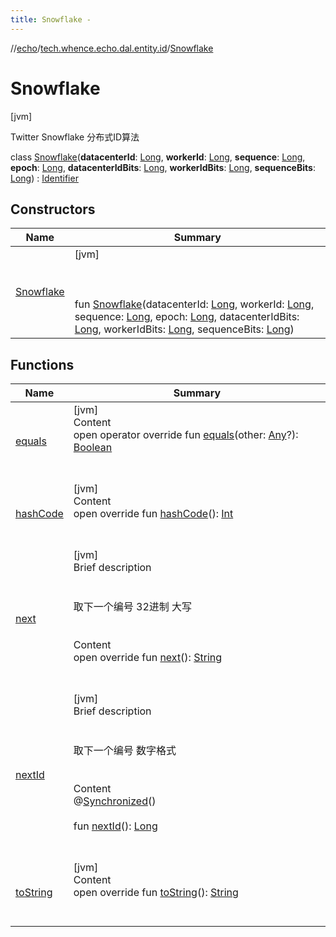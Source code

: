 ```yaml
---
title: Snowflake -
---
```

//[echo](../../index.md)/[tech.whence.echo.dal.entity.id](../index.md)/[Snowflake](index.md)



# Snowflake  
 [jvm] 

Twitter Snowflake 分布式ID算法

class [Snowflake](index.md)(**datacenterId**: [Long](https://kotlinlang.org/api/latest/jvm/stdlib/kotlin/-long/index.html), **workerId**: [Long](https://kotlinlang.org/api/latest/jvm/stdlib/kotlin/-long/index.html), **sequence**: [Long](https://kotlinlang.org/api/latest/jvm/stdlib/kotlin/-long/index.html), **epoch**: [Long](https://kotlinlang.org/api/latest/jvm/stdlib/kotlin/-long/index.html), **datacenterIdBits**: [Long](https://kotlinlang.org/api/latest/jvm/stdlib/kotlin/-long/index.html), **workerIdBits**: [Long](https://kotlinlang.org/api/latest/jvm/stdlib/kotlin/-long/index.html), **sequenceBits**: [Long](https://kotlinlang.org/api/latest/jvm/stdlib/kotlin/-long/index.html)) : [Identifier](../-identifier/index.md)   


## Constructors  
  
|  Name|  Summary| 
|---|---|
| [Snowflake](-snowflake.md)|  [jvm] <br><br><br><br>fun [Snowflake](-snowflake.md)(datacenterId: [Long](https://kotlinlang.org/api/latest/jvm/stdlib/kotlin/-long/index.html), workerId: [Long](https://kotlinlang.org/api/latest/jvm/stdlib/kotlin/-long/index.html), sequence: [Long](https://kotlinlang.org/api/latest/jvm/stdlib/kotlin/-long/index.html), epoch: [Long](https://kotlinlang.org/api/latest/jvm/stdlib/kotlin/-long/index.html), datacenterIdBits: [Long](https://kotlinlang.org/api/latest/jvm/stdlib/kotlin/-long/index.html), workerIdBits: [Long](https://kotlinlang.org/api/latest/jvm/stdlib/kotlin/-long/index.html), sequenceBits: [Long](https://kotlinlang.org/api/latest/jvm/stdlib/kotlin/-long/index.html))   <br>


## Functions  
  
|  Name|  Summary| 
|---|---|
| [equals](../../tech.whence.echo.webclient.response.exception/-response-unrecognized-exception/index.md#kotlin/Any/equals/#kotlin.Any?/PointingToDeclaration/)| [jvm]  <br>Content  <br>open operator override fun [equals](../../tech.whence.echo.webclient.response.exception/-response-unrecognized-exception/index.md#kotlin/Any/equals/#kotlin.Any?/PointingToDeclaration/)(other: [Any](https://kotlinlang.org/api/latest/jvm/stdlib/kotlin/-any/index.html)?): [Boolean](https://kotlinlang.org/api/latest/jvm/stdlib/kotlin/-boolean/index.html)  <br><br><br>
| [hashCode](../../tech.whence.echo.webclient.response.exception/-response-unrecognized-exception/index.md#kotlin/Any/hashCode/#/PointingToDeclaration/)| [jvm]  <br>Content  <br>open override fun [hashCode](../../tech.whence.echo.webclient.response.exception/-response-unrecognized-exception/index.md#kotlin/Any/hashCode/#/PointingToDeclaration/)(): [Int](https://kotlinlang.org/api/latest/jvm/stdlib/kotlin/-int/index.html)  <br><br><br>
| [next](next.md)| [jvm]  <br>Brief description  <br><br><br>取下一个编号 32进制 大写<br><br>  <br>Content  <br>open override fun [next](next.md)(): [String](https://kotlinlang.org/api/latest/jvm/stdlib/kotlin/-string/index.html)  <br><br><br>
| [nextId](next-id.md)| [jvm]  <br>Brief description  <br><br><br>取下一个编号 数字格式<br><br>  <br>Content  <br>@[Synchronized](https://kotlinlang.org/api/latest/jvm/stdlib/kotlin.jvm/-synchronized/index.html)()  <br>  <br>fun [nextId](next-id.md)(): [Long](https://kotlinlang.org/api/latest/jvm/stdlib/kotlin/-long/index.html)  <br><br><br>
| [toString](../../tech.whence.echo.webclient.response.exception/-response-unrecognized-exception/index.md#kotlin/Any/toString/#/PointingToDeclaration/)| [jvm]  <br>Content  <br>open override fun [toString](../../tech.whence.echo.webclient.response.exception/-response-unrecognized-exception/index.md#kotlin/Any/toString/#/PointingToDeclaration/)(): [String](https://kotlinlang.org/api/latest/jvm/stdlib/kotlin/-string/index.html)  <br><br><br>

